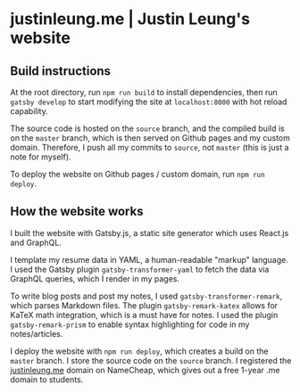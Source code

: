 # justinleung.me | Justin Leung's website

## Build instructions
At the root directory, run `npm run build` to install dependencies, then run `gatsby develop` to start modifying the site at `localhost:8000` with hot reload capability.

The source code is hosted on the `source` branch, and the compiled build is on the `master` branch, which is then served on Github pages and my custom domain. Therefore, I push all my commits to `source`, not `master` (this is just a note for myself). 

To deploy the website on Github pages / custom domain, run `npm run deploy`. 

## How the website works

I built the website with Gatsby.js, a static site generator which uses React.js and GraphQL.

I template my resume data in YAML, a human-readable "markup" language. I used the Gatsby plugin `gatsby-transformer-yaml` to fetch the data via GraphQL queries, which I render in my pages.  

To write blog posts and post my notes, I used `gatsby-transformer-remark`, which parses Markdown files. The plugin `gatsby-remark-katex` allows for KaTeX math integration, which is a must have for notes. I used the plugin `gatsby-remark-prism` to enable syntax highlighting for code in my notes/articles.

I deploy the website with `npm run deploy`, which creates a build on the `master` branch. I store the source code on the `source` branch. I registered the [justinleung.me](https://justinleung.me) domain on NameCheap, which gives out a free 1-year .me domain to students.
